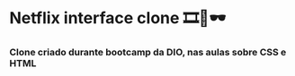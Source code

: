 # Netflix interface clone 🎞📕🕶

### Clone criado durante bootcamp da DIO, nas aulas sobre CSS e HTML

